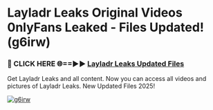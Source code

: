 # Layladr Leaks Original Videos 0nlyFans Leaked - Files Updated! (g6irw)

<h3>🔴 CLICK HERE 🌐==►► <a href="https://tinyurl.com/4seja8ks" rel="nofollow">Layladr Leaks Updated Files</a></h3>

Get Layladr Leaks and all content. Now you can access all videos and pictures of Layladr Leaks. New Updated Files 2025!

[![g6irw](https://i.imgur.com/EWjZXRe.gif)](https://tinyurl.com/4seja8ks)
